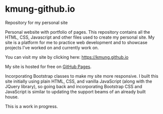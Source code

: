 # kmung-github.io
Repository for my personal site

Personal website with portfolio of pages.
This repository contains all the HTML, CSS, Javascript and other files used to create my personal site.
My site is a platform for me to practice web development and to showcase projects I've worked on and currently work on.

You can visit my site by clicking here: https://kmung.github.io

My site is hosted for free on [GitHub Pages](https://pages.github.com/).

Incorporating Bootstrap classes to make my site more responsive. I built this site initially using plain HTML, CSS, and vanilla JavaScript (along with the JQuery library), so going back and incorporating Bootstrap CSS and JavaScript is similar to updating the support beams of an already built house.

This is a work in progress.
